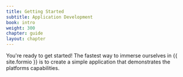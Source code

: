 ```yaml
---
title: Getting Started
subtitle: Application Development
book: intro
weight: 300
chapter: guide
layout: chapter
---
```

You're ready to get started! The fastest way to immerse ourselves in {{ site.formio }} is to create a simple application
that demonstrates the platforms capabilities.

